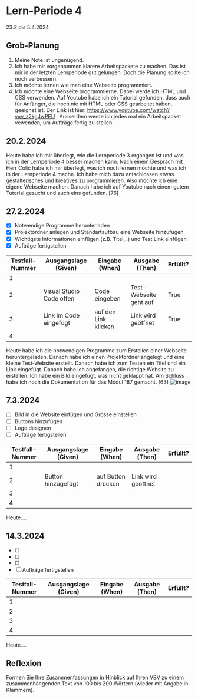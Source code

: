# Lern-Periode 4

23.2 bis 5.4.2024

## Grob-Planung

1. Meine Note ist ungenügend.
2. Ich habe mir vorgenommen klarere Arbeitspackete zu machen. Das ist mir in der letzten Lernperiode gut gelungen. Doch die Planung sollte ich noch verbessern.
3. Ich möchte lernen wie man eine Webseite programmiert. 
4. Ich möchte eine Webseite programmierne. Dabei werde ich HTML und CSS verwenden. Auf Youtube habe ich ein Tutorial gefunden, dass auch für Anfänger, die noch nie mit HTML oder CSS gearbeitet haben, geeignet ist. Der Link ist hier: https://www.youtube.com/watch?v=v_z2kgJwPEU . Ausserdem werde ich jedes mal ein Arbeitspacket vewenden, um Aufträge fertig zu stellen. 

## 20.2.2024

Heute habe ich mir überlegt, wie die Lernperiode 3 ergangen ist und was ich in der Lernperiode 4 besser machen kann. Nach einem Gespräch mit Herr Colic habe ich mir überlegt, was ich noch lernen möchte und was ich in der Lernperiode 4 mache. Ich habe mich dazu entschlossen etwas gestalterisches und kreatives zu programmieren. Also möchte ich eine eigene Webseite machen. Danach habe ich auf Youtube nach einem gutem Tutorial gesucht und auch eins gefunden. [76]

## 27.2.2024

- [x] Notwendige Programme herunterladen
- [x] Projektordner anlegen und Standartaufbau eine Webseite hinzufügen
- [x] Wichtigste Informationen einfügen (z.B. Titel,..) und Test Link einfügen
- [x] Aufträge fertigstellen

| Testfall-Nummer | Ausgangslage (Given) | Eingabe (When) | Ausgabe (Then) | Erfüllt? |
| --------------- | -------------------- | -------------- | -------------- | -------- |
| 1               |                      |                |                |          |
| 2               | Visual Studio Code offen | Code eingeben|Test-Webseite geht auf |  True        |
| 3              | Link im Code eingefügt|auf den Link klicken|Link wird geöffnet|     True     |
| 4               |                        |               |               |           |

Heute habe ich die notwendigen Programme zum Erstellen einer Webseite heruntergeladen. Danach habe ich einen Projektordner angelegt und eine kleine Test-Website erstellt. Danach habe ich zum Testen ein Titel und ein Link eingefügt. Danach habe ich angefangen, die richtige Website zu erstellen. Ich habe ein Bild eingefügt, was nicht geklappt hat. Am Schluss habe ich noch die Dokumentation für das Modul 187 gemacht. [63]
![image](https://github.com/MattiaBiasco/Lern-Periode-4/assets/142606014/27e53fd6-a9e0-4ad6-9e09-d98099158067)



## 7.3.2024

-[ ] Bild in die Website einfügen und Grösse einstellen
-[ ] Buttons hinzufügen
-[ ] Logo designen
-[ ] Aufträge fertigstellen

| Testfall-Nummer | Ausgangslage (Given) | Eingabe (When) | Ausgabe (Then) | Erfüllt? |
| --------------- | -------------------- | -------------- | -------------- | -------- |
| 1               |                      |                |                |          |
| 2               | Button hinzugefügt   |auf Button drücken|Link wird geöffnet |          |
| 3               |                      |                |                |          |
| 4               |                      |                |                |          |

Heute....

## 14.3.2024

-[ ] 
-[ ]
-[ ]
-[ ] Aufträge fertigstellen

| Testfall-Nummer | Ausgangslage (Given) | Eingabe (When) | Ausgabe (Then) | Erfüllt? |
| --------------- | -------------------- | -------------- | -------------- | -------- |
| 1               |                      |                |                |          |
| 2               |                      |                |                |          |
| 3               |                      |                |                |          |
| 4               |                      |                |                |          |

Heute....





## Reflexion

Formen Sie Ihre Zusammenfassungen in Hinblick auf Ihren VBV zu einem zusammenhängenden Text von 100 bis 200 Wörtern (wieder mit Angabe in Klammern).
